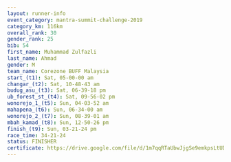 ```yaml
---
layout: runner-info 
event_category: mantra-summit-challenge-2019 
category_km: 116km 
overall_rank: 30
gender_rank: 25
bib: 54
first_name: Muhammad Zulfazli
last_name: Ahmad
gender: M
team_name: Corezone BUFF Malaysia
start_(t1): Sat, 05-00-00 am
changar_(t2): Sat, 10-48-43 am
budug_asu_(t3): Sat, 06-39-18 pm
ub_forest_st_(t4): Sat, 09-56-02 pm
wonorejo_1_(t5): Sun, 04-03-52 am
mahapena_(t6): Sun, 06-34-00 am
wonorejo_2_(t7): Sun, 08-39-01 am
mbah_kamad_(t8): Sun, 12-50-26 pm
finish_(t9): Sun, 03-21-24 pm
race_time: 34-21-24
status: FINISHER
certificate: https://drive.google.com/file/d/1m7qqRTaUbwJjgSe9emkpsLtUDi9b9TSx/view?usp=sharing
---
```

